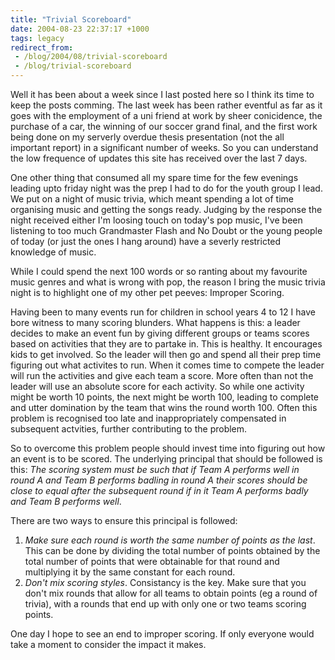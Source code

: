```yaml
---
title: "Trivial Scoreboard"
date: 2004-08-23 22:37:17 +1000
tags: legacy
redirect_from:
 - /blog/2004/08/trivial-scoreboard
 - /blog/trivial-scoreboard
---
```


Well it has been about a week since I last posted here so I think its time to keep the posts comming. The last week has been rather eventful as far as it goes with the employment of a uni friend at work by sheer conicidence, the purchase of a car, the winning of our soccer grand final, and the first work being done on my serverly overdue thesis presentation (not the all important report) in a significant number of weeks. So you can understand the low frequence of updates this site has received over the last 7 days.



One other thing that consumed all my spare time for the few evenings leading upto friday night was the prep I had to do for the youth group I lead. We put on a night of music trivia, which meant spending a lot of time organising music and getting the songs ready. Judging by the response the night received either I'm loosing touch on today's pop music, I've been listening to too much Grandmaster Flash and No Doubt or the young people of today (or just the ones I hang around) have a severly restricted knowledge of music.



While I could spend the next 100 words or so ranting about my favourite music genres and what is wrong with pop, the reason I bring the music trivia night is to highlight one of my other pet peeves: Improper Scoring.



Having been to many events run for children in school years 4 to 12 I have bore witness to many scoring blunders. What happens is this: a leader decides to make an event fun by giving different groups or teams scores based on activities that they are to partake in. This is healthy. It encourages kids to get involved. So the leader will then go and spend all their prep time figuring out what activites to run. When it comes time to compete the leader will run the activities and give each team a score. More often than not the leader will use an absolute score for each activity. So while one activity might be worth 10 points, the next might be worth 100, leading to complete and utter domination by the team that wins the round worth 100. Often this problem is recognised too late and inappropriately compensated in subsequent actvities, further contributing to the problem.



So to overcome this problem people should invest time into figuring out how an event is to be scored. The underlying principal that should be followed is this: <em>The scoring system must be such that if Team A performs well in round A and Team B performs badling in round A their scores should be close to equal after the subsequent round if in it Team A performs badly and Team B performs well</em>.



There are two ways to ensure this principal is followed:<ol>

<li><em>Make sure each round is worth the same number of points as the last</em>. This can be done by dividing the total number of points obtained by the total number of points that were obtainable for that round and multiplying it by the same constant for each round.</li>

<li><em>Don't mix scoring styles</em>. Consistancy is the key. Make sure that you don't mix rounds that allow for all teams to obtain points (eg a round of trivia), with a rounds that end up with only one or two teams scoring points.</li>

</ol>



One day I hope to see an end to improper scoring. If only everyone would take a moment to consider the impact it makes.

